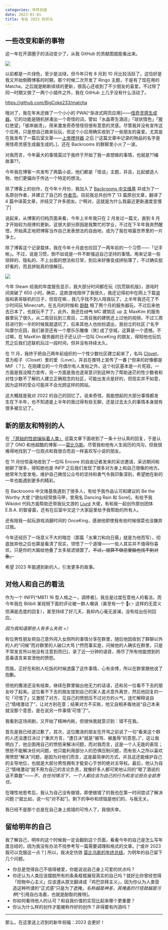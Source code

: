 ```yaml
---
categories: 年终总结
date: 2023-01-01
title: 写在 2023 的开头
---
```






## 一些改变和新的事物

这一年在开源圈子的活动变少了，从我 GitHub 的贡献图就能看出来。

![](http://imgurl.diadi.cn/imgs/2023/01/3e9bd6cc95fbdc56.png)

以前都是一片绿色，至少是淡绿，但今年只有 8 月到 10 月比较活跃了。这恰好是我又开始倒腾博客的时期，那个时候二次开发了 Ringo 主题，于是有了现在用的 Matcha，之后就是断断续续的更新，很高心还收到了不少朋友的喜爱。不过除了同一时期又做了一两个小插件之外，我在 GitHub 上几乎没有什么活动了。

https://github.com/BigCoke233/matcha

哦对了，我在年末还做了一个小小的 PWA[^渐进式网页应用]——[怪奇灵感生成器](https://bi.guhub.cn/)。它的功能是随机拼凑出一个奇怪的词，譬如「水晶寄生酒店」「球状情色」「猩红绝望」「彼岸崩溃」，用来激发奇奇怪怪但很有意思的灵感。尽管我并没有宣传这个应用，只是想自己做来玩玩，但这个小应用确实收到了一些朋友的喜爱。尤其是在我发布了一篇后室文章——[上帝搅拌器](https://backrooms-wiki-cn.wikidot.com/object-c-86) 之后 [^这篇文章中记录的物品的名字是用怪奇灵感生成器生成的。]，还在 Backrooms 的群聊里小火了一波。

对我而言，今年最大的事情莫过于我终于开始了我一直想做的事情，也就是??编故事??。

今年我在博客一共发布了两篇小说，他们都是「怪谈」主题，并且，比起塑造人物，他们更偏向于传达一个特定的想法。

除了博客上的创作，在今年十月份，我加入了 [Backrooms 中文维基](http://backrooms-wiki-cn.wikidot.com/) 并成为了一名原创作者，并建立了自己的 [作者页](http://backrooms-wiki-cn.wikidot.com/eltrac)。目前我总共创作了 13 篇原创文章，翻译了 4 篇中译英文章，并结交了许多朋友。[^啊对，这就是为什么我最近更新速度变慢了]

说起来，从博客的归档页面来看，今年上半年我只在 2 月发过一篇文，直到 8 月才开始较为规律的更新。这很大部分原因是我繁忙的学业，不过在下半年我突然醒悟，开始真正地把博客当作自己发表想法的自由地，成为了我在喧嚣世界里的一片净土。

除了博客这个记录载体，我在今年十月底也捡回了一两年前的一个习惯——「记手帐」。不过，说是习惯，倒不如说是一件不断强迫自己坚持的事情。用来记录一些琐碎的、隐私的、不上台面的想法和日常，到后来好像变成拼贴簿了，不过确实挺好看的，而且拼贴真的很解压。

![](http://imgurl.diadi.cn/imgs/2023/01/4bfcfef1770ef138.jpg)

今年 Steam 给我的年度报告显示，我大部分时间都在玩《饥荒联机版》，游戏时间突破了 650 小时。确实，这款游戏陪伴了我很久，我还记得初中在网上下载盗版和表哥联机的日子，但现在嘛… 我几乎找不到人陪我玩了。上半年我还花了不少时间玩 Minecraft，在五月的时候和 [酚酞](https://phenol-phthalein.info/) 租了两个月的服务器玩，不过后来他去日本了，也就玩不了了。此外，我还在~~过气~~ MC 建筑区 up 主 MaxKim 的服务器里玩了很久，从二周目玩到三周目，二周目我的建筑还上过他的视频，不过三周目进行到一半的时候我就退坑了，后来其他人也纷纷退出，我创立的社区 [^名字叫摩尔庄园，我们甚至还有一个摩乐乐雕像（笑] 成了空城，这算是一个遗憾。不过嘛，在 MaxKim 服务器的日子还认识一位叫 OnceKing 的朋友，得知他也玩饥荒之后我们还联机玩过一段时间，但并没有持续太久。

在 11 月，我终于把自己两年前组织的一个性少数社区建立起来了，名叫 [Clovet](https://www.clovet.org/)，意为柜子（Closet）里的爱（Love）。并且在推特上宣传了一番 [^但来的好像都是 MtF（？]，在刚建立的一个月偶尔有人发帖之外，这个社区基本是一片死寂。一方面是我没精力宣传，另一方面是我也逐渐意识到这种为了帮助迷茫的性少数者和对性少数不了解的人建立正确观念的社区，可能出发点是好的，但现实并不如意，因为这样的受众可能并不会光顾这样的网站。

这大概就是我对 2022 的自己的回忆了。说来奇怪，我能想起的大部分事情都发生在下半年，也不知道是上半年的我过得有些无聊，还是过去太久的事情本身就有很多被忘记了。

## 新的朋友和特别的人

在 [「原始的性欲操纵着人类」](https://blog.guhub.cn/on-everything/masculinity-is-all-about-sex.html) 这篇文章下面收到了一条十分认真的回复，于是认识了 ONO 和他超酷的博客——[莫比乌斯](https://onojyun.com/)。尽管我和他有人生阅历的鸿沟，但我很难得地找到了一位观点和我很合而且一样喜欢写小说的朋友。

在 11 月份惊喜地收到了一位叫 Encore 的自由记者发来的采访邀请，采访期间和她聊了很多，得知她也是 INFP 之后我们发现了很多对方身上和自己很像的地方。她常年为爱发电，维护自己微信公众号的坚持和勇气令我印象深刻，希望她在新的一年也能遇到更多的精彩。

在 Backrooms 中文维基我遇到了很多人，有给予我作品认可和建议的 Be the Worthy 大佬 [^貌似经常换马甲，曾用名 Dancing Rain 和 Sorel]，有给予我 Wikidot 代码方面帮助还带我玩文游的 [Liurd](https://liurdrooms.wikidot.com/) 大佬，有和我一起创作原创团体 E.B.A. 的智睿菌，还有在后室中文这个大家庭里给予我帮助的所有人。

还有陪我一起玩游戏消磨时间的 OnceKing，感谢他即使我有些时候很菜也没嫌弃过我。

今年还经历了一场意义不大的暗恋（那篇「水果刀和向日葵」就是为他而写），彻底放弃他之后也算是看清了现实，领悟了一个道理——一些人其实并不值得你喜欢，只是你的大脑给他叠了太多层滤镜罢了。~~不过，就算不做恋爱脑也找不到对象。~~

希望 2023 年能遇到新的人，引发更多的故事。

## 对他人和自己的看法

作为一个 INFP[^MBTI 16 型人格之一，调停者]，我总是过度在意他人的看法，而今年我在 Bilibili 某视频下面的评论被一群人嘲讽（甚至有一个 🤣👉 这样的无意义但满是态度的回复），甚至持续了好几天，我却内心毫无波澜，没有给出任何回应。

*因为我知道那些人有多么失败 =）*

有位男性朋友把自己意外闯入女厕所的事情分享在群里，随后他因收到了群聊以外的人的“问候”而对群里的人破口大骂 [^然而事实是，问候他的人确实在群里，只是不常发言所以他没有注意到而已]，录了近一分钟的语音，用尽了所有他能想到的恶毒语言来宣泄他的愤怒。

而我，正好在和别人吃饭的时候透露了这件事情，心有余悸，所以在群里跟他说了抱歉。

但他的撒泼还没有结束，继续在群里输出他无力的话语，还和另一位看不下去的朋友吵了起来。这位看不下去的朋友提到自己的家人差点意外离世，然后他回复的一句「可惜了」又激怒了对方，见自己的愤怒压不过对方的火气，连忙解释说自己“情绪激动了”，让对方别在意；结果对方不买账，他又自相矛盾地说“自己本来就没那个意思，是在说另一件事情‘可惜’了”。

我看到这场闹剧，又开始了精神内耗，但很快我就意识到：错不在我。

首先是我已经道过歉了。其次，这位撒泼的朋友在开骂之前说了一句“看来这个群的人还没遭日决过 [^重庆方言，“遭日决”就是“被骂、被羞辱”的意思。]”，这让我明白了，他企图用自己的愤怒来解决问题，而对我而言，这是一个人无能的表现；愤怒不能解决任何问题，他只能利用部分人的恐惧压制问题，而有些人之所以喜欢用愤怒“解决”问题，是因为对他们而言，这是最简单的方式，并且这还能维护自己的主导地位，也就是大部分男性拥有才能安心于世的绝对主导权。最后，他认为自己“情绪激动”就不用为自己的言论负责，就像好多人都可笑地认同的“喝了酒说的话不算数”——*不，在任何情况下，一个人都应该为自己的行为和言论担负全部责任。*

在理性地思考后，我认为自己没有做错，即使做错了的我也在第一时间尝试了解决问题 [^就比如，说一句“对不起”]，剩下的争吵和烦恼是他们的，与我无关。

我已经不是那个总是在自己身上挑错的可怜人了，我很庆幸。

## 留给明年的自己

我了解自己，明年的这个时候我一定会翻到这个页面，看看今年的自己是怎么写年度总结的，因为我没有办法不找参考写一篇需要调理和格式的文章。[^或许 2023 我可以克服这一点？] 所以，我决定仿效 [莫比乌斯的年终总结](https://onojyun.com/2022/12/25/%e5%86%99%e5%9c%a82023%e5%b9%b4%e6%96%b0%e5%b9%b4%e4%b9%8b%e5%89%8d/)，为明年的自己留下几个问题。

- 你总是觉得自己不值得被爱，你能说说自己身上可爱的优点吗？
- 你还认为人类应该摆脱所有的条条框框展现真实的自己吗？就好比你曾经觉得「阳物中心主义」应该遵从原文翻译成「鸡巴崇拜主义」，因为你认为人类营造这种所谓的“正式感”只是为了遮掩，*名称越是神圣，其掩盖的行径就越是污秽*[^引用自白洛嘉，也就是酚酞的推特]。
- 你如何看待他人的认可？和自我价值的实现比起来哪个更重要？
- 你认为什么样的创作才能被称作好的创作？非得要有内涵吗？

------

那么，在这里送上迟到的新年祝福：2023 会更好！
